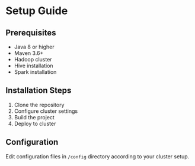 # Setup Guide

## Prerequisites
- Java 8 or higher
- Maven 3.6+
- Hadoop cluster
- Hive installation
- Spark installation

## Installation Steps
1. Clone the repository
2. Configure cluster settings
3. Build the project
4. Deploy to cluster

## Configuration
Edit configuration files in `/config` directory according to your cluster setup.